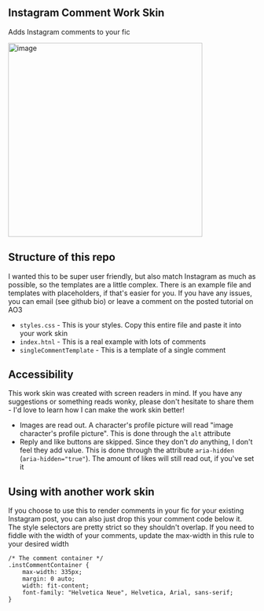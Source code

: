 ## Instagram Comment Work Skin
Adds Instagram comments to your fic

<img width="395" alt="image" src="https://github.com/user-attachments/assets/8a4307ca-67ad-4ce8-8b7b-4f29b3e96870" />

## Structure of this repo
I wanted this to be super user friendly, but also match Instagram as much as possible, so the templates are a little complex. There is an example file and templates with placeholders, if that's easier for you. If you have any issues, you can email (see github bio) or leave a comment on the posted tutorial on AO3
- `styles.css` - This is your styles. Copy this entire file and paste it into your work skin
- `index.htnl` - This is a real example with lots of comments
- `singleCommentTemplate` - This is a template of a single comment

## Accessibility
This work skin was created with screen readers in mind. If you have any suggestions or something reads wonky, please don't hesitate to share them - I'd love to learn how I can make the work skin better!
- Images are read out. A character's profile picture will read "image character's profile picture". This is done through the `alt` attribute
- Reply and like buttons are skipped. Since they don't *do* anything, I don't feel they add value. This is done through the attribute `aria-hidden` (`aria-hidden="true"`). The amount of likes will still read out, if you've set it

## Using with another work skin
If you choose to use this to render comments in your fic for your existing Instagram post, you can also just drop this your comment code below it. The style selectors are pretty strict so they shouldn't overlap. If you need to fiddle with the width of your comments, update the max-width in this rule to your desired width

```
/* The comment container */
.instCommentContainer {
    max-width: 335px;
    margin: 0 auto;
    width: fit-content;
    font-family: "Helvetica Neue", Helvetica, Arial, sans-serif;
}
```

